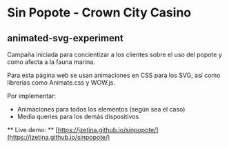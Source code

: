 # Sin Popote - Crown City Casino
## animated-svg-experiment

Campaña iniciada para concientizar a los clientes sobre el uso del popote y como afecta a la fauna marina.

Para esta página web se usan animaciones en CSS para los SVG, así como librerías como Animate.css y WOW.js.

Por implementar:
- Animaciones para todos los elementos (según sea el caso)
- Media queries para los demás dispositivos

** Live demo: ** [https://jzetina.github.io/sinpopote/](https://jzetina.github.io/sinpopote/)
